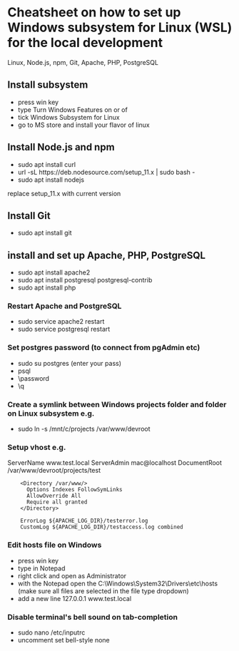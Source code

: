<h1>Cheatsheet on how to set up Windows subsystem for Linux (WSL) for the local development</h1>
<p>Linux, Node.js, npm, Git, Apache, PHP, PostgreSQL</p>

<h2>Install subsystem</h2>
<ul>
        <li>press win key</li>
        <li>type Turn Windows Features on or of</li>
        <li>tick Windows Subsystem for Linux</li>
        <li>go to MS store and install your flavor of linux</li>
</ul>

<h2>Install Node.js and npm</h2>
<ul>
        <li>sudo apt install curl</li> 
        <li>url -sL https://deb.nodesource.com/setup_11.x | sudo bash -</li>
        <li>sudo apt install nodejs</li>
</ul>
<p>replace setup_11.x with current version</li>

<h2>Install Git</h2>
<ul>
        <li>sudo apt install git</li>
</ul>

<h2>install and set up Apache, PHP, PostgreSQL</h2>
<ul>
        <li>sudo apt install apache2</li>
        <li>sudo apt install postgresql postgresql-contrib</li>
        <li>sudo apt install php</li>
</ul>

<h3>Restart Apache and PostgreSQL</h3>
<ul>
        <li>sudo service apache2 restart</li>
        <li>sudo service postgresql restart</li>
</ul>

<h3>Set postgres password (to connect from pgAdmin etc)</h3>
<ul>
        <li>sudo su postgres (enter your pass)</li>
        <li>psql</li>
        <li>\password</li>
        <li>\q</li>
</ul>

<h3>Create a symlink between Windows projects folder and folder on Linux subsystem e.g.</h3>
<ul>
        <li>sudo ln -s /mnt/c/projects /var/www/devroot</li>
</ul>

<h3>Setup vhost e.g.</h3>
<VirtualHost *:80>
        ServerName www.test.local
        ServerAdmin mac@localhost
        DocumentRoot /var/www/devroot/projects/test

        <Directory /var/www/>
          Options Indexes FollowSymLinks
          AllowOverride All
          Require all granted
        </Directory>

        ErrorLog ${APACHE_LOG_DIR}/testerror.log
        CustomLog ${APACHE_LOG_DIR}/testaccess.log combined
</VirtualHost>

<h3>Edit hosts file on Windows</h3>
<ul>
        <li>press win key</li>
        <li>type in Notepad</li>
        <li>right click and open as Administrator</li>
        <li>with the Notepad open the C:\Windows\System32\Drivers\etc\hosts (make sure all files are selected in the file type dropdown)</li>
        <li>add a new line 127.0.0.1 www.test.local</li>
</ul>

<h3>Disable terminal's bell sound on tab-completion</h3>
<ul>
        <li>sudo nano /etc/inputrc</li>
        <li>uncomment set bell-style none</li>
</ul>
